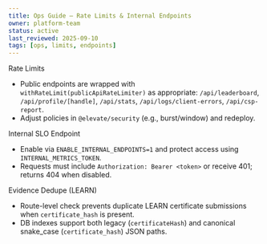 ```yaml
---
title: Ops Guide — Rate Limits & Internal Endpoints
owner: platform-team
status: active
last_reviewed: 2025-09-10
tags: [ops, limits, endpoints]
---
```


Rate Limits
- Public endpoints are wrapped with `withRateLimit(publicApiRateLimiter)` as appropriate: `/api/leaderboard`, `/api/profile/[handle]`, `/api/stats`, `/api/logs/client-errors`, `/api/csp-report`.
- Adjust policies in `@elevate/security` (e.g., burst/window) and redeploy.

Internal SLO Endpoint
- Enable via `ENABLE_INTERNAL_ENDPOINTS=1` and protect access using `INTERNAL_METRICS_TOKEN`.
- Requests must include `Authorization: Bearer <token>` or receive 401; returns 404 when disabled.

Evidence Dedupe (LEARN)
- Route-level check prevents duplicate LEARN certificate submissions when `certificate_hash` is present.
- DB indexes support both legacy (`certificateHash`) and canonical snake_case (`certificate_hash`) JSON paths.


